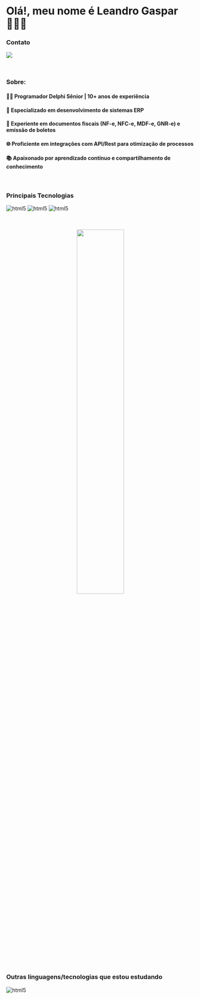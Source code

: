 <h1> Olá!, meu nome é Leandro Gaspar 👨🏻‍💻 </h1> 

<h3>Contato</h3>
  <p>
    <a href="https://www.linkedin.com/in/leandro-gaspar-3306abb4/" >
    <img src="https://skillicons.dev/icons?i=linkedin"/>  </a>
  </p>

<br>

<h3>Sobre:</h3>
<p> 
  <h4>👨‍💻 Programador Delphi Sênior | 10+ anos de experiência</h4>
  <h4>🏢 Especializado em desenvolvimento de sistemas ERP</h4>
  <h4>📄 Experiente em documentos fiscais (NF-e, NFC-e, MDF-e, GNR-e) e emissão de boletos</h4>
  <h4>🌐 Proficiente em integrações com API/Rest para otimização de processos</h4>
  <h4>📚 Apaixonado por aprendizado contínuo e compartilhamento de conhecimento</h4>
</p>

<br/>

<h3> Principais Tecnologias </h3>
<p> 
   <img alt="html5" src="https://img.shields.io/badge/Delphi_RAD_Studio-B22222?style=for-the-badge&logo=delphi&logoColor=white">  
   <img alt="html5" src="https://firebirdsql.org/refdocs/images/firebirdlogo.png">  
   <img alt="html5" src="https://skillicons.dev/icons?i=postman"> 
</p>	

<br/>
<br/>


<div align="center">
  <img width="50%" src="https://github-readme-stats-git-masterrstaa-rickstaa.vercel.app/api/top-langs/?username=LeandroGasparDev&layout=compact&theme=tokyonight"/>
</div>

<br/>

<h3> Outras linguagens/tecnologias que estou estudando </h3>
<p> <img alt="html5" src="https://skillicons.dev/icons?i=js,react,nodejs,html,css,mysql,powershell">  </p>	


